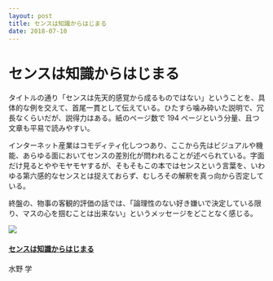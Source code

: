 ```yaml
---
layout: post
title: センスは知識からはじまる
date: 2018-07-10
---
```


# センスは知識からはじまる

タイトルの通り「センスは先天的感覚から成るものではない」ということを、具体的な例を交えて、首尾一貫として伝えている。ひたすら噛み砕いた説明で、冗長なくらいだが、説得力はある。紙のページ数で 194 ページという分量、且つ文章も平易で読みやすい。

インターネット産業はコモディティ化しつつあり、ここから先はビジュアルや機能、あらゆる面においてセンスの差別化が問われることが述べられている。字面だけ見るとややモヤモヤするが、そもそもこの本ではセンスという言葉を、いわゆる第六感的なセンスとは捉えておらず、むしろその解釈を真っ向から否定している。

終盤の、物事の客観的評価の話では、「論理性のない好き嫌いで決定している限り、マスの心を掴むことは出来ない」というメッセージをどことなく感じる。

<div class="Media Media--affiliate">
  <img class="Media__Figure" src="https://images-fe.ssl-images-amazon.com/images/I/31Gs261nTEL.jpg">
  <div class="Media__Body">
    <a href="https://www.amazon.co.jp/dp/B00LIQMVLQ/?tag=1000ch-22" target="_blank">
      <h4 class="Media__Title">センスは知識からはじまる</h4>
    </a>
    <p>水野 学</p>
  </div>
</div>
